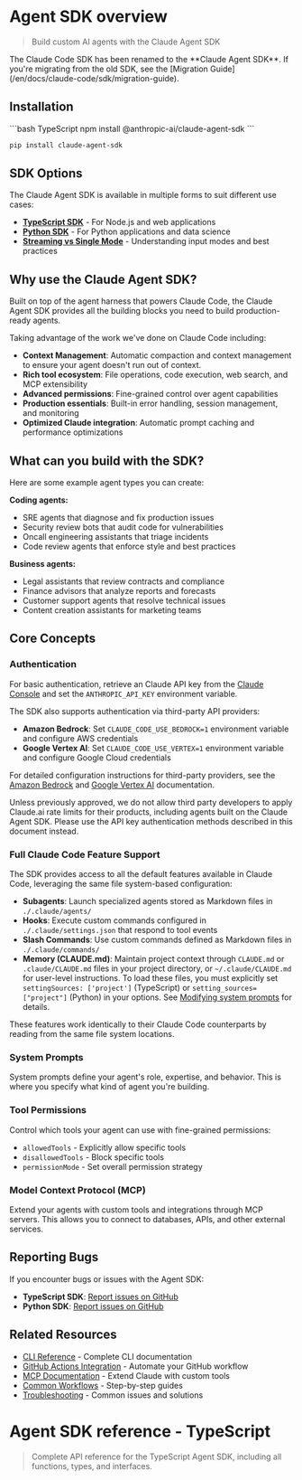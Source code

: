 # Agent SDK overview

> Build custom AI agents with the Claude Agent SDK

<Note>
  The Claude Code SDK has been renamed to the **Claude Agent SDK**. If you're migrating from the old SDK, see the [Migration Guide](/en/docs/claude-code/sdk/migration-guide).
</Note>

## Installation

<CodeGroup>
  ```bash TypeScript
  npm install @anthropic-ai/claude-agent-sdk
  ```

  ```bash Python
  pip install claude-agent-sdk
  ```
</CodeGroup>

## SDK Options

The Claude Agent SDK is available in multiple forms to suit different use cases:

* **[TypeScript SDK](/en/api/agent-sdk/typescript)** - For Node.js and web applications
* **[Python SDK](/en/api/agent-sdk/python)** - For Python applications and data science
* **[Streaming vs Single Mode](/en/api/agent-sdk/streaming-vs-single-mode)** - Understanding input modes and best practices

## Why use the Claude Agent SDK?

Built on top of the agent harness that powers Claude Code, the Claude Agent SDK provides all the building blocks you need to build production-ready agents.

Taking advantage of the work we've done on Claude Code including:

* **Context Management**: Automatic compaction and context management to ensure your agent doesn't run out of context.
* **Rich tool ecosystem**: File operations, code execution, web search, and MCP extensibility
* **Advanced permissions**: Fine-grained control over agent capabilities
* **Production essentials**: Built-in error handling, session management, and monitoring
* **Optimized Claude integration**: Automatic prompt caching and performance optimizations

## What can you build with the SDK?

Here are some example agent types you can create:

**Coding agents:**

* SRE agents that diagnose and fix production issues
* Security review bots that audit code for vulnerabilities
* Oncall engineering assistants that triage incidents
* Code review agents that enforce style and best practices

**Business agents:**

* Legal assistants that review contracts and compliance
* Finance advisors that analyze reports and forecasts
* Customer support agents that resolve technical issues
* Content creation assistants for marketing teams

## Core Concepts

### Authentication

For basic authentication, retrieve an Claude API key from the [Claude Console](https://console.anthropic.com/) and set the `ANTHROPIC_API_KEY` environment variable.

The SDK also supports authentication via third-party API providers:

* **Amazon Bedrock**: Set `CLAUDE_CODE_USE_BEDROCK=1` environment variable and configure AWS credentials
* **Google Vertex AI**: Set `CLAUDE_CODE_USE_VERTEX=1` environment variable and configure Google Cloud credentials

For detailed configuration instructions for third-party providers, see the [Amazon Bedrock](/en/docs/claude-code/amazon-bedrock) and [Google Vertex AI](/en/docs/claude-code/google-vertex-ai) documentation.

<Note>
  Unless previously approved, we do not allow third party developers to apply Claude.ai rate limits for their products, including agents built on the Claude Agent SDK. Please use the API key authentication methods described in this document instead.
</Note>

### Full Claude Code Feature Support

The SDK provides access to all the default features available in Claude Code, leveraging the same file system-based configuration:

* **Subagents**: Launch specialized agents stored as Markdown files in `./.claude/agents/`
* **Hooks**: Execute custom commands configured in `./.claude/settings.json` that respond to tool events
* **Slash Commands**: Use custom commands defined as Markdown files in `./.claude/commands/`
* **Memory (CLAUDE.md)**: Maintain project context through `CLAUDE.md` or `.claude/CLAUDE.md` files in your project directory, or `~/.claude/CLAUDE.md` for user-level instructions. To load these files, you must explicitly set `settingSources: ['project']` (TypeScript) or `setting_sources=["project"]` (Python) in your options. See [Modifying system prompts](/en/api/agent-sdk/modifying-system-prompts#method-1-claudemd-files-project-level-instructions) for details.

These features work identically to their Claude Code counterparts by reading from the same file system locations.

### System Prompts

System prompts define your agent's role, expertise, and behavior. This is where you specify what kind of agent you're building.

### Tool Permissions

Control which tools your agent can use with fine-grained permissions:

* `allowedTools` - Explicitly allow specific tools
* `disallowedTools` - Block specific tools
* `permissionMode` - Set overall permission strategy

### Model Context Protocol (MCP)

Extend your agents with custom tools and integrations through MCP servers. This allows you to connect to databases, APIs, and other external services.

## Reporting Bugs

If you encounter bugs or issues with the Agent SDK:

* **TypeScript SDK**: [Report issues on GitHub](https://github.com/anthropics/claude-agent-sdk-typescript/issues)
* **Python SDK**: [Report issues on GitHub](https://github.com/anthropics/claude-agent-sdk-python/issues)

## Related Resources

* [CLI Reference](/en/docs/claude-code/cli-reference) - Complete CLI documentation
* [GitHub Actions Integration](/en/docs/claude-code/github-actions) - Automate your GitHub workflow
* [MCP Documentation](/en/docs/claude-code/mcp) - Extend Claude with custom tools
* [Common Workflows](/en/docs/claude-code/common-workflows) - Step-by-step guides
* [Troubleshooting](/en/docs/claude-code/troubleshooting) - Common issues and solutions

# Agent SDK reference - TypeScript

> Complete API reference for the TypeScript Agent SDK, including all functions, types, and interfaces.

<script src="/components/typescript-sdk-type-links.js" defer />

## Installation

```bash
npm install @anthropic-ai/claude-agent-sdk
```

## Functions

### `query()`

The primary function for interacting with Claude Code. Creates an async generator that streams messages as they arrive.

```ts
function query({
  prompt,
  options
}: {
  prompt: string | AsyncIterable<SDKUserMessage>;
  options?: Options;
}): Query
```

#### Parameters

| Parameter | Type                                                             | Description                                                       |
| :-------- | :--------------------------------------------------------------- | :---------------------------------------------------------------- |
| `prompt`  | `string \| AsyncIterable<`[`SDKUserMessage`](#sdkusermessage)`>` | The input prompt as a string or async iterable for streaming mode |
| `options` | [`Options`](#options)                                            | Optional configuration object (see Options type below)            |

#### Returns

Returns a [`Query`](#query-1) object that extends `AsyncGenerator<`[`SDKMessage`](#sdkmessage)`, void>` with additional methods.

### `tool()`

Creates a type-safe MCP tool definition for use with SDK MCP servers.

```ts
function tool<Schema extends ZodRawShape>(
  name: string,
  description: string,
  inputSchema: Schema,
  handler: (args: z.infer<ZodObject<Schema>>, extra: unknown) => Promise<CallToolResult>
): SdkMcpToolDefinition<Schema>
```

#### Parameters

| Parameter     | Type                                                              | Description                                     |
| :------------ | :---------------------------------------------------------------- | :---------------------------------------------- |
| `name`        | `string`                                                          | The name of the tool                            |
| `description` | `string`                                                          | A description of what the tool does             |
| `inputSchema` | `Schema extends ZodRawShape`                                      | Zod schema defining the tool's input parameters |
| `handler`     | `(args, extra) => Promise<`[`CallToolResult`](#calltoolresult)`>` | Async function that executes the tool logic     |

### `createSdkMcpServer()`

Creates an MCP server instance that runs in the same process as your application.

```ts
function createSdkMcpServer(options: {
  name: string;
  version?: string;
  tools?: Array<SdkMcpToolDefinition<any>>;
}): McpSdkServerConfigWithInstance
```

#### Parameters

| Parameter         | Type                          | Description                                              |
| :---------------- | :---------------------------- | :------------------------------------------------------- |
| `options.name`    | `string`                      | The name of the MCP server                               |
| `options.version` | `string`                      | Optional version string                                  |
| `options.tools`   | `Array<SdkMcpToolDefinition>` | Array of tool definitions created with [`tool()`](#tool) |

## Types

### `Options`

Configuration object for the `query()` function.

| Property                     | Type                                                                                              | Default                    | Description                                                                                                                                                                                                                                               |
| :--------------------------- | :------------------------------------------------------------------------------------------------ | :------------------------- | :-------------------------------------------------------------------------------------------------------------------------------------------------------------------------------------------------------------------------------------------------------- |
| `abortController`            | `AbortController`                                                                                 | `new AbortController()`    | Controller for cancelling operations                                                                                                                                                                                                                      |
| `additionalDirectories`      | `string[]`                                                                                        | `[]`                       | Additional directories Claude can access                                                                                                                                                                                                                  |
| `agents`                     | `Record<string, [`AgentDefinition`](#agentdefinition)>`                                           | `undefined`                | Programmatically define subagents                                                                                                                                                                                                                         |
| `allowedTools`               | `string[]`                                                                                        | All tools                  | List of allowed tool names                                                                                                                                                                                                                                |
| `canUseTool`                 | [`CanUseTool`](#canusetool)                                                                       | `undefined`                | Custom permission function for tool usage                                                                                                                                                                                                                 |
| `continue`                   | `boolean`                                                                                         | `false`                    | Continue the most recent conversation                                                                                                                                                                                                                     |
| `cwd`                        | `string`                                                                                          | `process.cwd()`            | Current working directory                                                                                                                                                                                                                                 |
| `disallowedTools`            | `string[]`                                                                                        | `[]`                       | List of disallowed tool names                                                                                                                                                                                                                             |
| `env`                        | `Dict<string>`                                                                                    | `process.env`              | Environment variables                                                                                                                                                                                                                                     |
| `executable`                 | `'bun' \| 'deno' \| 'node'`                                                                       | Auto-detected              | JavaScript runtime to use                                                                                                                                                                                                                                 |
| `executableArgs`             | `string[]`                                                                                        | `[]`                       | Arguments to pass to the executable                                                                                                                                                                                                                       |
| `extraArgs`                  | `Record<string, string \| null>`                                                                  | `{}`                       | Additional arguments                                                                                                                                                                                                                                      |
| `fallbackModel`              | `string`                                                                                          | `undefined`                | Model to use if primary fails                                                                                                                                                                                                                             |
| `forkSession`                | `boolean`                                                                                         | `false`                    | When resuming with `resume`, fork to a new session ID instead of continuing the original session                                                                                                                                                          |
| `hooks`                      | `Partial<Record<`[`HookEvent`](#hookevent)`, `[`HookCallbackMatcher`](#hookcallbackmatcher)`[]>>` | `{}`                       | Hook callbacks for events                                                                                                                                                                                                                                 |
| `includePartialMessages`     | `boolean`                                                                                         | `false`                    | Include partial message events                                                                                                                                                                                                                            |
| `maxThinkingTokens`          | `number`                                                                                          | `undefined`                | Maximum tokens for thinking process                                                                                                                                                                                                                       |
| `maxTurns`                   | `number`                                                                                          | `undefined`                | Maximum conversation turns                                                                                                                                                                                                                                |
| `mcpServers`                 | `Record<string, [`McpServerConfig`](#mcpserverconfig)>`                                           | `{}`                       | MCP server configurations                                                                                                                                                                                                                                 |
| `model`                      | `string`                                                                                          | Default from CLI           | Claude model to use                                                                                                                                                                                                                                       |
| `pathToClaudeCodeExecutable` | `string`                                                                                          | Auto-detected              | Path to Claude Code executable                                                                                                                                                                                                                            |
| `permissionMode`             | [`PermissionMode`](#permissionmode)                                                               | `'default'`                | Permission mode for the session                                                                                                                                                                                                                           |
| `permissionPromptToolName`   | `string`                                                                                          | `undefined`                | MCP tool name for permission prompts                                                                                                                                                                                                                      |
| `resume`                     | `string`                                                                                          | `undefined`                | Session ID to resume                                                                                                                                                                                                                                      |
| `settingSources`             | [`SettingSource`](#settingsource)`[]`                                                             | `[]` (no settings)         | Control which filesystem settings to load. When omitted, no settings are loaded. **Note:** Must include `'project'` to load CLAUDE.md files                                                                                                               |
| `stderr`                     | `(data: string) => void`                                                                          | `undefined`                | Callback for stderr output                                                                                                                                                                                                                                |
| `strictMcpConfig`            | `boolean`                                                                                         | `false`                    | Enforce strict MCP validation                                                                                                                                                                                                                             |
| `systemPrompt`               | `string \| { type: 'preset'; preset: 'claude_code'; append?: string }`                            | `undefined` (empty prompt) | System prompt configuration. Pass a string for custom prompt, or `{ type: 'preset', preset: 'claude_code' }` to use Claude Code's system prompt. When using the preset object form, add `append` to extend the system prompt with additional instructions |

### `Query`

Interface returned by the `query()` function.

```ts
interface Query extends AsyncGenerator<SDKMessage, void> {
  interrupt(): Promise<void>;
  setPermissionMode(mode: PermissionMode): Promise<void>;
}
```

#### Methods

| Method                | Description                                                          |
| :-------------------- | :------------------------------------------------------------------- |
| `interrupt()`         | Interrupts the query (only available in streaming input mode)        |
| `setPermissionMode()` | Changes the permission mode (only available in streaming input mode) |

### `AgentDefinition`

Configuration for a subagent defined programmatically.

```ts
type AgentDefinition = {
  description: string;
  tools?: string[];
  prompt: string;
  model?: 'sonnet' | 'opus' | 'haiku' | 'inherit';
}
```

| Field         | Required | Description                                                    |
| :------------ | :------- | :------------------------------------------------------------- |
| `description` | Yes      | Natural language description of when to use this agent         |
| `tools`       | No       | Array of allowed tool names. If omitted, inherits all tools    |
| `prompt`      | Yes      | The agent's system prompt                                      |
| `model`       | No       | Model override for this agent. If omitted, uses the main model |

### `SettingSource`

Controls which filesystem-based configuration sources the SDK loads settings from.

```ts
type SettingSource = 'user' | 'project' | 'local';
```

| Value       | Description                                  | Location                      |
| :---------- | :------------------------------------------- | :---------------------------- |
| `'user'`    | Global user settings                         | `~/.claude/settings.json`     |
| `'project'` | Shared project settings (version controlled) | `.claude/settings.json`       |
| `'local'`   | Local project settings (gitignored)          | `.claude/settings.local.json` |

#### Default behavior

When `settingSources` is **omitted** or **undefined**, the SDK does **not** load any filesystem settings. This provides isolation for SDK applications.

#### Why use settingSources?

**Load all filesystem settings (legacy behavior):**

```typescript
// Load all settings like SDK v0.0.x did
const result = query({
  prompt: "Analyze this code",
  options: {
    settingSources: ['user', 'project', 'local']  // Load all settings
  }
});
```

**Load only specific setting sources:**

```typescript
// Load only project settings, ignore user and local
const result = query({
  prompt: "Run CI checks",
  options: {
    settingSources: ['project']  // Only .claude/settings.json
  }
});
```

**Testing and CI environments:**

```typescript
// Ensure consistent behavior in CI by excluding local settings
const result = query({
  prompt: "Run tests",
  options: {
    settingSources: ['project'],  // Only team-shared settings
    permissionMode: 'bypassPermissions'
  }
});
```

**SDK-only applications:**

```typescript
// Define everything programmatically (default behavior)
// No filesystem dependencies - settingSources defaults to []
const result = query({
  prompt: "Review this PR",
  options: {
    // settingSources: [] is the default, no need to specify
    agents: { /* ... */ },
    mcpServers: { /* ... */ },
    allowedTools: ['Read', 'Grep', 'Glob']
  }
});
```

**Loading CLAUDE.md project instructions:**

```typescript
// Load project settings to include CLAUDE.md files
const result = query({
  prompt: "Add a new feature following project conventions",
  options: {
    systemPrompt: {
      type: 'preset',
      preset: 'claude_code'  // Required to use CLAUDE.md
    },
    settingSources: ['project'],  // Loads CLAUDE.md from project directory
    allowedTools: ['Read', 'Write', 'Edit']
  }
});
```

#### Settings precedence

When multiple sources are loaded, settings are merged with this precedence (highest to lowest):

1. Local settings (`.claude/settings.local.json`)
2. Project settings (`.claude/settings.json`)
3. User settings (`~/.claude/settings.json`)

Programmatic options (like `agents`, `allowedTools`) always override filesystem settings.

### `PermissionMode`

```ts
type PermissionMode =
  | 'default'           // Standard permission behavior
  | 'acceptEdits'       // Auto-accept file edits
  | 'bypassPermissions' // Bypass all permission checks
  | 'plan'              // Planning mode - no execution
```

### `CanUseTool`

Custom permission function type for controlling tool usage.

```ts
type CanUseTool = (
  toolName: string,
  input: ToolInput,
  options: {
    signal: AbortSignal;
    suggestions?: PermissionUpdate[];
  }
) => Promise<PermissionResult>;
```

### `PermissionResult`

Result of a permission check.

```ts
type PermissionResult = 
  | {
      behavior: 'allow';
      updatedInput: ToolInput;
      updatedPermissions?: PermissionUpdate[];
    }
  | {
      behavior: 'deny';
      message: string;
      interrupt?: boolean;
    }
```

### `McpServerConfig`

Configuration for MCP servers.

```ts
type McpServerConfig = 
  | McpStdioServerConfig
  | McpSSEServerConfig
  | McpHttpServerConfig
  | McpSdkServerConfigWithInstance;
```

#### `McpStdioServerConfig`

```ts
type McpStdioServerConfig = {
  type?: 'stdio';
  command: string;
  args?: string[];
  env?: Record<string, string>;
}
```

#### `McpSSEServerConfig`

```ts
type McpSSEServerConfig = {
  type: 'sse';
  url: string;
  headers?: Record<string, string>;
}
```

#### `McpHttpServerConfig`

```ts
type McpHttpServerConfig = {
  type: 'http';
  url: string;
  headers?: Record<string, string>;
}
```

#### `McpSdkServerConfigWithInstance`

```ts
type McpSdkServerConfigWithInstance = {
  type: 'sdk';
  name: string;
  instance: McpServer;
}
```

## Message Types

### `SDKMessage`

Union type of all possible messages returned by the query.

```ts
type SDKMessage = 
  | SDKAssistantMessage
  | SDKUserMessage
  | SDKUserMessageReplay
  | SDKResultMessage
  | SDKSystemMessage
  | SDKPartialAssistantMessage
  | SDKCompactBoundaryMessage;
```

### `SDKAssistantMessage`

Assistant response message.

```ts
type SDKAssistantMessage = {
  type: 'assistant';
  uuid: UUID;
  session_id: string;
  message: APIAssistantMessage; // From Anthropic SDK
  parent_tool_use_id: string | null;
}
```

### `SDKUserMessage`

User input message.

```ts
type SDKUserMessage = {
  type: 'user';
  uuid?: UUID;
  session_id: string;
  message: APIUserMessage; // From Anthropic SDK
  parent_tool_use_id: string | null;
}
```

### `SDKUserMessageReplay`

Replayed user message with required UUID.

```ts
type SDKUserMessageReplay = {
  type: 'user';
  uuid: UUID;
  session_id: string;
  message: APIUserMessage;
  parent_tool_use_id: string | null;
}
```

### `SDKResultMessage`

Final result message.

```ts
type SDKResultMessage = 
  | {
      type: 'result';
      subtype: 'success';
      uuid: UUID;
      session_id: string;
      duration_ms: number;
      duration_api_ms: number;
      is_error: boolean;
      num_turns: number;
      result: string;
      total_cost_usd: number;
      usage: NonNullableUsage;
      permission_denials: SDKPermissionDenial[];
    }
  | {
      type: 'result';
      subtype: 'error_max_turns' | 'error_during_execution';
      uuid: UUID;
      session_id: string;
      duration_ms: number;
      duration_api_ms: number;
      is_error: boolean;
      num_turns: number;
      total_cost_usd: number;
      usage: NonNullableUsage;
      permission_denials: SDKPermissionDenial[];
    }
```

### `SDKSystemMessage`

System initialization message.

```ts
type SDKSystemMessage = {
  type: 'system';
  subtype: 'init';
  uuid: UUID;
  session_id: string;
  apiKeySource: ApiKeySource;
  cwd: string;
  tools: string[];
  mcp_servers: {
    name: string;
    status: string;
  }[];
  model: string;
  permissionMode: PermissionMode;
  slash_commands: string[];
  output_style: string;
}
```

### `SDKPartialAssistantMessage`

Streaming partial message (only when `includePartialMessages` is true).

```ts
type SDKPartialAssistantMessage = {
  type: 'stream_event';
  event: RawMessageStreamEvent; // From Anthropic SDK
  parent_tool_use_id: string | null;
  uuid: UUID;
  session_id: string;
}
```

### `SDKCompactBoundaryMessage`

Message indicating a conversation compaction boundary.

```ts
type SDKCompactBoundaryMessage = {
  type: 'system';
  subtype: 'compact_boundary';
  uuid: UUID;
  session_id: string;
  compact_metadata: {
    trigger: 'manual' | 'auto';
    pre_tokens: number;
  };
}
```

### `SDKPermissionDenial`

Information about a denied tool use.

```ts
type SDKPermissionDenial = {
  tool_name: string;
  tool_use_id: string;
  tool_input: ToolInput;
}
```

## Hook Types

### `HookEvent`

Available hook events.

```ts
type HookEvent = 
  | 'PreToolUse'
  | 'PostToolUse'
  | 'Notification'
  | 'UserPromptSubmit'
  | 'SessionStart'
  | 'SessionEnd'
  | 'Stop'
  | 'SubagentStop'
  | 'PreCompact';
```

### `HookCallback`

Hook callback function type.

```ts
type HookCallback = (
  input: HookInput, // Union of all hook input types
  toolUseID: string | undefined,
  options: { signal: AbortSignal }
) => Promise<HookJSONOutput>;
```

### `HookCallbackMatcher`

Hook configuration with optional matcher.

```ts
interface HookCallbackMatcher {
  matcher?: string;
  hooks: HookCallback[];
}
```

### `HookInput`

Union type of all hook input types.

```ts
type HookInput = 
  | PreToolUseHookInput
  | PostToolUseHookInput
  | NotificationHookInput
  | UserPromptSubmitHookInput
  | SessionStartHookInput
  | SessionEndHookInput
  | StopHookInput
  | SubagentStopHookInput
  | PreCompactHookInput;
```

### `BaseHookInput`

Base interface that all hook input types extend.

```ts
type BaseHookInput = {
  session_id: string;
  transcript_path: string;
  cwd: string;
  permission_mode?: string;
}
```

#### `PreToolUseHookInput`

```ts
type PreToolUseHookInput = BaseHookInput & {
  hook_event_name: 'PreToolUse';
  tool_name: string;
  tool_input: ToolInput;
}
```

#### `PostToolUseHookInput`

```ts
type PostToolUseHookInput = BaseHookInput & {
  hook_event_name: 'PostToolUse';
  tool_name: string;
  tool_input: ToolInput;
  tool_response: ToolOutput;
}
```

#### `NotificationHookInput`

```ts
type NotificationHookInput = BaseHookInput & {
  hook_event_name: 'Notification';
  message: string;
  title?: string;
}
```

#### `UserPromptSubmitHookInput`

```ts
type UserPromptSubmitHookInput = BaseHookInput & {
  hook_event_name: 'UserPromptSubmit';
  prompt: string;
}
```

#### `SessionStartHookInput`

```ts
type SessionStartHookInput = BaseHookInput & {
  hook_event_name: 'SessionStart';
  source: 'startup' | 'resume' | 'clear' | 'compact';
}
```

#### `SessionEndHookInput`

```ts
type SessionEndHookInput = BaseHookInput & {
  hook_event_name: 'SessionEnd';
  reason: 'clear' | 'logout' | 'prompt_input_exit' | 'other';
}
```

#### `StopHookInput`

```ts
type StopHookInput = BaseHookInput & {
  hook_event_name: 'Stop';
  stop_hook_active: boolean;
}
```

#### `SubagentStopHookInput`

```ts
type SubagentStopHookInput = BaseHookInput & {
  hook_event_name: 'SubagentStop';
  stop_hook_active: boolean;
}
```

#### `PreCompactHookInput`

```ts
type PreCompactHookInput = BaseHookInput & {
  hook_event_name: 'PreCompact';
  trigger: 'manual' | 'auto';
  custom_instructions: string | null;
}
```

### `HookJSONOutput`

Hook return value.

```ts
type HookJSONOutput = AsyncHookJSONOutput | SyncHookJSONOutput;
```

#### `AsyncHookJSONOutput`

```ts
type AsyncHookJSONOutput = {
  async: true;
  asyncTimeout?: number;
}
```

#### `SyncHookJSONOutput`

```ts
type SyncHookJSONOutput = {
  continue?: boolean;
  suppressOutput?: boolean;
  stopReason?: string;
  decision?: 'approve' | 'block';
  systemMessage?: string;
  reason?: string;
  hookSpecificOutput?:
    | {
        hookEventName: 'PreToolUse';
        permissionDecision?: 'allow' | 'deny' | 'ask';
        permissionDecisionReason?: string;
      }
    | {
        hookEventName: 'UserPromptSubmit';
        additionalContext?: string;
      }
    | {
        hookEventName: 'SessionStart';
        additionalContext?: string;
      }
    | {
        hookEventName: 'PostToolUse';
        additionalContext?: string;
      };
}
```

## Tool Input Types

Documentation of input schemas for all built-in Claude Code tools. These types are exported from `@anthropic-ai/claude-agent-sdk` and can be used for type-safe tool interactions.

### `ToolInput`

**Note:** This is a documentation-only type for clarity. It represents the union of all tool input types.

```ts
type ToolInput = 
  | AgentInput
  | BashInput
  | BashOutputInput
  | FileEditInput
  | FileMultiEditInput
  | FileReadInput
  | FileWriteInput
  | GlobInput
  | GrepInput
  | KillShellInput
  | NotebookEditInput
  | WebFetchInput
  | WebSearchInput
  | TodoWriteInput
  | ExitPlanModeInput
  | ListMcpResourcesInput
  | ReadMcpResourceInput;
```

### Task

**Tool name:** `Task`

```ts
interface AgentInput {
  /**
   * A short (3-5 word) description of the task
   */
  description: string;
  /**
   * The task for the agent to perform
   */
  prompt: string;
  /**
   * The type of specialized agent to use for this task
   */
  subagent_type: string;
}
```

Launches a new agent to handle complex, multi-step tasks autonomously.

### Bash

**Tool name:** `Bash`

```ts
interface BashInput {
  /**
   * The command to execute
   */
  command: string;
  /**
   * Optional timeout in milliseconds (max 600000)
   */
  timeout?: number;
  /**
   * Clear, concise description of what this command does in 5-10 words
   */
  description?: string;
  /**
   * Set to true to run this command in the background
   */
  run_in_background?: boolean;
}
```

Executes bash commands in a persistent shell session with optional timeout and background execution.

### BashOutput

**Tool name:** `BashOutput`

```ts
interface BashOutputInput {
  /**
   * The ID of the background shell to retrieve output from
   */
  bash_id: string;
  /**
   * Optional regex to filter output lines
   */
  filter?: string;
}
```

Retrieves output from a running or completed background bash shell.

### Edit

**Tool name:** `Edit`

```ts
interface FileEditInput {
  /**
   * The absolute path to the file to modify
   */
  file_path: string;
  /**
   * The text to replace
   */
  old_string: string;
  /**
   * The text to replace it with (must be different from old_string)
   */
  new_string: string;
  /**
   * Replace all occurrences of old_string (default false)
   */
  replace_all?: boolean;
}
```

Performs exact string replacements in files.

### MultiEdit

**Tool name:** `MultiEdit`

```ts
interface FileMultiEditInput {
  /**
   * The absolute path to the file to modify
   */
  file_path: string;
  /**
   * Array of edit operations to perform sequentially
   */
  edits: Array<{
    /**
     * The text to replace
     */
    old_string: string;
    /**
     * The text to replace it with
     */
    new_string: string;
    /**
     * Replace all occurrences (default false)
     */
    replace_all?: boolean;
  }>;
}
```

Makes multiple edits to a single file in one operation.

### Read

**Tool name:** `Read`

```ts
interface FileReadInput {
  /**
   * The absolute path to the file to read
   */
  file_path: string;
  /**
   * The line number to start reading from
   */
  offset?: number;
  /**
   * The number of lines to read
   */
  limit?: number;
}
```

Reads files from the local filesystem, including text, images, PDFs, and Jupyter notebooks.

### Write

**Tool name:** `Write`

```ts
interface FileWriteInput {
  /**
   * The absolute path to the file to write
   */
  file_path: string;
  /**
   * The content to write to the file
   */
  content: string;
}
```

Writes a file to the local filesystem, overwriting if it exists.

### Glob

**Tool name:** `Glob`

```ts
interface GlobInput {
  /**
   * The glob pattern to match files against
   */
  pattern: string;
  /**
   * The directory to search in (defaults to cwd)
   */
  path?: string;
}
```

Fast file pattern matching that works with any codebase size.

### Grep

**Tool name:** `Grep`

```ts
interface GrepInput {
  /**
   * The regular expression pattern to search for
   */
  pattern: string;
  /**
   * File or directory to search in (defaults to cwd)
   */
  path?: string;
  /**
   * Glob pattern to filter files (e.g. "*.js")
   */
  glob?: string;
  /**
   * File type to search (e.g. "js", "py", "rust")
   */
  type?: string;
  /**
   * Output mode: "content", "files_with_matches", or "count"
   */
  output_mode?: 'content' | 'files_with_matches' | 'count';
  /**
   * Case insensitive search
   */
  '-i'?: boolean;
  /**
   * Show line numbers (for content mode)
   */
  '-n'?: boolean;
  /**
   * Lines to show before each match
   */
  '-B'?: number;
  /**
   * Lines to show after each match
   */
  '-A'?: number;
  /**
   * Lines to show before and after each match
   */
  '-C'?: number;
  /**
   * Limit output to first N lines/entries
   */
  head_limit?: number;
  /**
   * Enable multiline mode
   */
  multiline?: boolean;
}
```

Powerful search tool built on ripgrep with regex support.

### KillBash

**Tool name:** `KillBash`

```ts
interface KillShellInput {
  /**
   * The ID of the background shell to kill
   */
  shell_id: string;
}
```

Kills a running background bash shell by its ID.

### NotebookEdit

**Tool name:** `NotebookEdit`

```ts
interface NotebookEditInput {
  /**
   * The absolute path to the Jupyter notebook file
   */
  notebook_path: string;
  /**
   * The ID of the cell to edit
   */
  cell_id?: string;
  /**
   * The new source for the cell
   */
  new_source: string;
  /**
   * The type of the cell (code or markdown)
   */
  cell_type?: 'code' | 'markdown';
  /**
   * The type of edit (replace, insert, delete)
   */
  edit_mode?: 'replace' | 'insert' | 'delete';
}
```

Edits cells in Jupyter notebook files.

### WebFetch

**Tool name:** `WebFetch`

```ts
interface WebFetchInput {
  /**
   * The URL to fetch content from
   */
  url: string;
  /**
   * The prompt to run on the fetched content
   */
  prompt: string;
}
```

Fetches content from a URL and processes it with an AI model.

### WebSearch

**Tool name:** `WebSearch`

```ts
interface WebSearchInput {
  /**
   * The search query to use
   */
  query: string;
  /**
   * Only include results from these domains
   */
  allowed_domains?: string[];
  /**
   * Never include results from these domains
   */
  blocked_domains?: string[];
}
```

Searches the web and returns formatted results.

### TodoWrite

**Tool name:** `TodoWrite`

```ts
interface TodoWriteInput {
  /**
   * The updated todo list
   */
  todos: Array<{
    /**
     * The task description
     */
    content: string;
    /**
     * The task status
     */
    status: 'pending' | 'in_progress' | 'completed';
    /**
     * Active form of the task description
     */
    activeForm: string;
  }>;
}
```

Creates and manages a structured task list for tracking progress.

### ExitPlanMode

**Tool name:** `ExitPlanMode`

```ts
interface ExitPlanModeInput {
  /**
   * The plan to run by the user for approval
   */
  plan: string;
}
```

Exits planning mode and prompts the user to approve the plan.

### ListMcpResources

**Tool name:** `ListMcpResources`

```ts
interface ListMcpResourcesInput {
  /**
   * Optional server name to filter resources by
   */
  server?: string;
}
```

Lists available MCP resources from connected servers.

### ReadMcpResource

**Tool name:** `ReadMcpResource`

```ts
interface ReadMcpResourceInput {
  /**
   * The MCP server name
   */
  server: string;
  /**
   * The resource URI to read
   */
  uri: string;
}
```

Reads a specific MCP resource from a server.

## Tool Output Types

Documentation of output schemas for all built-in Claude Code tools. These types represent the actual response data returned by each tool.

### `ToolOutput`

**Note:** This is a documentation-only type for clarity. It represents the union of all tool output types.

```ts
type ToolOutput = 
  | TaskOutput
  | BashOutput
  | BashOutputToolOutput
  | EditOutput
  | MultiEditOutput
  | ReadOutput
  | WriteOutput
  | GlobOutput
  | GrepOutput
  | KillBashOutput
  | NotebookEditOutput
  | WebFetchOutput
  | WebSearchOutput
  | TodoWriteOutput
  | ExitPlanModeOutput
  | ListMcpResourcesOutput
  | ReadMcpResourceOutput;
```

### Task

**Tool name:** `Task`

```ts
interface TaskOutput {
  /**
   * Final result message from the subagent
   */
  result: string;
  /**
   * Token usage statistics
   */
  usage?: {
    input_tokens: number;
    output_tokens: number;
    cache_creation_input_tokens?: number;
    cache_read_input_tokens?: number;
  };
  /**
   * Total cost in USD
   */
  total_cost_usd?: number;
  /**
   * Execution duration in milliseconds
   */
  duration_ms?: number;
}
```

Returns the final result from the subagent after completing the delegated task.

### Bash

**Tool name:** `Bash`

```ts
interface BashOutput {
  /**
   * Combined stdout and stderr output
   */
  output: string;
  /**
   * Exit code of the command
   */
  exitCode: number;
  /**
   * Whether the command was killed due to timeout
   */
  killed?: boolean;
  /**
   * Shell ID for background processes
   */
  shellId?: string;
}
```

Returns command output with exit status. Background commands return immediately with a shellId.

### BashOutput

**Tool name:** `BashOutput`

```ts
interface BashOutputToolOutput {
  /**
   * New output since last check
   */
  output: string;
  /**
   * Current shell status
   */
  status: 'running' | 'completed' | 'failed';
  /**
   * Exit code (when completed)
   */
  exitCode?: number;
}
```

Returns incremental output from background shells.

### Edit

**Tool name:** `Edit`

```ts
interface EditOutput {
  /**
   * Confirmation message
   */
  message: string;
  /**
   * Number of replacements made
   */
  replacements: number;
  /**
   * File path that was edited
   */
  file_path: string;
}
```

Returns confirmation of successful edits with replacement count.

### MultiEdit

**Tool name:** `MultiEdit`

```ts
interface MultiEditOutput {
  /**
   * Success message
   */
  message: string;
  /**
   * Total number of edits applied
   */
  edits_applied: number;
  /**
   * File path that was edited
   */
  file_path: string;
}
```

Returns confirmation after applying all edits sequentially.

### Read

**Tool name:** `Read`

```ts
type ReadOutput = 
  | TextFileOutput
  | ImageFileOutput
  | PDFFileOutput
  | NotebookFileOutput;

interface TextFileOutput {
  /**
   * File contents with line numbers
   */
  content: string;
  /**
   * Total number of lines in file
   */
  total_lines: number;
  /**
   * Lines actually returned
   */
  lines_returned: number;
}

interface ImageFileOutput {
  /**
   * Base64 encoded image data
   */
  image: string;
  /**
   * Image MIME type
   */
  mime_type: string;
  /**
   * File size in bytes
   */
  file_size: number;
}

interface PDFFileOutput {
  /**
   * Array of page contents
   */
  pages: Array<{
    page_number: number;
    text?: string;
    images?: Array<{
      image: string;
      mime_type: string;
    }>;
  }>;
  /**
   * Total number of pages
   */
  total_pages: number;
}

interface NotebookFileOutput {
  /**
   * Jupyter notebook cells
   */
  cells: Array<{
    cell_type: 'code' | 'markdown';
    source: string;
    outputs?: any[];
    execution_count?: number;
  }>;
  /**
   * Notebook metadata
   */
  metadata?: Record<string, any>;
}
```

Returns file contents in format appropriate to file type.

### Write

**Tool name:** `Write`

```ts
interface WriteOutput {
  /**
   * Success message
   */
  message: string;
  /**
   * Number of bytes written
   */
  bytes_written: number;
  /**
   * File path that was written
   */
  file_path: string;
}
```

Returns confirmation after successfully writing the file.

### Glob

**Tool name:** `Glob`

```ts
interface GlobOutput {
  /**
   * Array of matching file paths
   */
  matches: string[];
  /**
   * Number of matches found
   */
  count: number;
  /**
   * Search directory used
   */
  search_path: string;
}
```

Returns file paths matching the glob pattern, sorted by modification time.

### Grep

**Tool name:** `Grep`

```ts
type GrepOutput = 
  | GrepContentOutput
  | GrepFilesOutput
  | GrepCountOutput;

interface GrepContentOutput {
  /**
   * Matching lines with context
   */
  matches: Array<{
    file: string;
    line_number?: number;
    line: string;
    before_context?: string[];
    after_context?: string[];
  }>;
  /**
   * Total number of matches
   */
  total_matches: number;
}

interface GrepFilesOutput {
  /**
   * Files containing matches
   */
  files: string[];
  /**
   * Number of files with matches
   */
  count: number;
}

interface GrepCountOutput {
  /**
   * Match counts per file
   */
  counts: Array<{
    file: string;
    count: number;
  }>;
  /**
   * Total matches across all files
   */
  total: number;
}
```

Returns search results in the format specified by output\_mode.

### KillBash

**Tool name:** `KillBash`

```ts
interface KillBashOutput {
  /**
   * Success message
   */
  message: string;
  /**
   * ID of the killed shell
   */
  shell_id: string;
}
```

Returns confirmation after terminating the background shell.

### NotebookEdit

**Tool name:** `NotebookEdit`

```ts
interface NotebookEditOutput {
  /**
   * Success message
   */
  message: string;
  /**
   * Type of edit performed
   */
  edit_type: 'replaced' | 'inserted' | 'deleted';
  /**
   * Cell ID that was affected
   */
  cell_id?: string;
  /**
   * Total cells in notebook after edit
   */
  total_cells: number;
}
```

Returns confirmation after modifying the Jupyter notebook.

### WebFetch

**Tool name:** `WebFetch`

```ts
interface WebFetchOutput {
  /**
   * AI model's response to the prompt
   */
  response: string;
  /**
   * URL that was fetched
   */
  url: string;
  /**
   * Final URL after redirects
   */
  final_url?: string;
  /**
   * HTTP status code
   */
  status_code?: number;
}
```

Returns the AI's analysis of the fetched web content.

### WebSearch

**Tool name:** `WebSearch`

```ts
interface WebSearchOutput {
  /**
   * Search results
   */
  results: Array<{
    title: string;
    url: string;
    snippet: string;
    /**
     * Additional metadata if available
     */
    metadata?: Record<string, any>;
  }>;
  /**
   * Total number of results
   */
  total_results: number;
  /**
   * The query that was searched
   */
  query: string;
}
```

Returns formatted search results from the web.

### TodoWrite

**Tool name:** `TodoWrite`

```ts
interface TodoWriteOutput {
  /**
   * Success message
   */
  message: string;
  /**
   * Current todo statistics
   */
  stats: {
    total: number;
    pending: number;
    in_progress: number;
    completed: number;
  };
}
```

Returns confirmation with current task statistics.

### ExitPlanMode

**Tool name:** `ExitPlanMode`

```ts
interface ExitPlanModeOutput {
  /**
   * Confirmation message
   */
  message: string;
  /**
   * Whether user approved the plan
   */
  approved?: boolean;
}
```

Returns confirmation after exiting plan mode.

### ListMcpResources

**Tool name:** `ListMcpResources`

```ts
interface ListMcpResourcesOutput {
  /**
   * Available resources
   */
  resources: Array<{
    uri: string;
    name: string;
    description?: string;
    mimeType?: string;
    server: string;
  }>;
  /**
   * Total number of resources
   */
  total: number;
}
```

Returns list of available MCP resources.

### ReadMcpResource

**Tool name:** `ReadMcpResource`

```ts
interface ReadMcpResourceOutput {
  /**
   * Resource contents
   */
  contents: Array<{
    uri: string;
    mimeType?: string;
    text?: string;
    blob?: string;
  }>;
  /**
   * Server that provided the resource
   */
  server: string;
}
```

Returns the contents of the requested MCP resource.

## Permission Types

### `PermissionUpdate`

Operations for updating permissions.

```ts
type PermissionUpdate = 
  | {
      type: 'addRules';
      rules: PermissionRuleValue[];
      behavior: PermissionBehavior;
      destination: PermissionUpdateDestination;
    }
  | {
      type: 'replaceRules';
      rules: PermissionRuleValue[];
      behavior: PermissionBehavior;
      destination: PermissionUpdateDestination;
    }
  | {
      type: 'removeRules';
      rules: PermissionRuleValue[];
      behavior: PermissionBehavior;
      destination: PermissionUpdateDestination;
    }
  | {
      type: 'setMode';
      mode: PermissionMode;
      destination: PermissionUpdateDestination;
    }
  | {
      type: 'addDirectories';
      directories: string[];
      destination: PermissionUpdateDestination;
    }
  | {
      type: 'removeDirectories';
      directories: string[];
      destination: PermissionUpdateDestination;
    }
```

### `PermissionBehavior`

```ts
type PermissionBehavior = 'allow' | 'deny' | 'ask';
```

### `PermissionUpdateDestination`

```ts
type PermissionUpdateDestination = 
  | 'userSettings'     // Global user settings
  | 'projectSettings'  // Per-directory project settings
  | 'localSettings'    // Gitignored local settings
  | 'session'          // Current session only
```

### `PermissionRuleValue`

```ts
type PermissionRuleValue = {
  toolName: string;
  ruleContent?: string;
}
```

## Other Types

### `ApiKeySource`

```ts
type ApiKeySource = 'user' | 'project' | 'org' | 'temporary';
```

### `ConfigScope`

```ts
type ConfigScope = 'local' | 'user' | 'project';
```

### `NonNullableUsage`

A version of [`Usage`](#usage) with all nullable fields made non-nullable.

```ts
type NonNullableUsage = {
  [K in keyof Usage]: NonNullable<Usage[K]>;
}
```

### `Usage`

Token usage statistics (from `@anthropic-ai/sdk`).

```ts
type Usage = {
  input_tokens: number | null;
  output_tokens: number | null;
  cache_creation_input_tokens?: number | null;
  cache_read_input_tokens?: number | null;
}
```

### `CallToolResult`

MCP tool result type (from `@modelcontextprotocol/sdk/types.js`).

```ts
type CallToolResult = {
  content: Array<{
    type: 'text' | 'image' | 'resource';
    // Additional fields vary by type
  }>;
  isError?: boolean;
}
```

### `AbortError`

Custom error class for abort operations.

```ts
class AbortError extends Error {}
```

## See also

* [SDK overview](/en/api/agent-sdk/overview) - General SDK concepts
* [Python SDK reference](/en/api/agent-sdk/python) - Python SDK documentation
* [CLI reference](/en/docs/claude-code/cli-reference) - Command-line interface
* [Common workflows](/en/docs/claude-code/common-workflows) - Step-by-step guides




